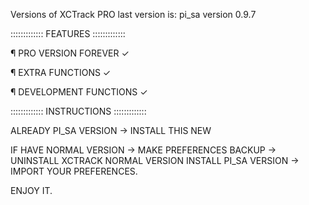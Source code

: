 Versions of XCTrack PRO
last version is: pi_sa version 0.9.7


::::::::::::: FEATURES :::::::::::::

¶ PRO VERSION FOREVER ✓

¶ EXTRA FUNCTIONS ✓

¶ DEVELOPMENT FUNCTIONS ✓

 

::::::::::::: INSTRUCTIONS :::::::::::::

ALREADY PI_SA VERSION -> INSTALL THIS NEW

IF HAVE NORMAL VERSION -> MAKE PREFERENCES
BACKUP -> UNINSTALL XCTRACK NORMAL VERSION
INSTALL PI_SA VERSION -> IMPORT YOUR
PREFERENCES.

ENJOY IT.
